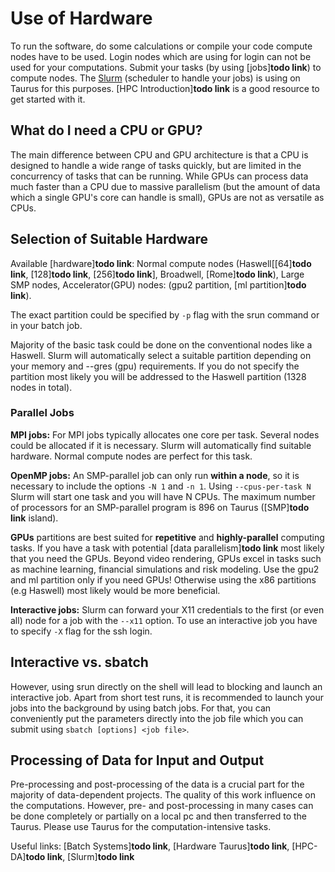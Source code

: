 # Use of Hardware

To run the software, do some calculations or compile your code compute nodes have to be used. Login
nodes which are using for login can not be used for your computations. Submit your tasks (by using
[jobs]**todo link**) to compute nodes. The [Slurm](slurm.md) (scheduler to handle your jobs) is
using on Taurus for this purposes. [HPC Introduction]**todo link** is a good resource to get started
with it.

## What do I need a CPU or GPU?

The main difference between CPU and GPU architecture is that a CPU is designed to handle a wide
range of tasks quickly, but are limited in the concurrency of tasks that can be running. While GPUs
can process data much faster than a CPU due to massive parallelism (but the amount of data which
a single GPU's core can handle is small), GPUs are not as versatile as CPUs.

## Selection of Suitable Hardware

Available [hardware]**todo link**: Normal compute nodes (Haswell[[64]**todo link**, [128]**todo link**,
[256]**todo link**], Broadwell, [Rome]**todo link**), Large SMP nodes, Accelerator(GPU) nodes: (gpu2
partition, [ml partition]**todo link**).

The exact partition could be specified by `-p` flag with the srun command or in your batch job.

Majority of the basic task could be done on the conventional nodes like a Haswell. Slurm will
automatically select a suitable partition depending on your memory and --gres (gpu) requirements. If
you do not specify the partition most likely you will be addressed to the Haswell partition (1328
nodes in total).

### Parallel Jobs

**MPI jobs:** For MPI jobs typically allocates one core per task. Several nodes could be allocated
if it is necessary. Slurm will automatically find suitable hardware. Normal compute nodes are
perfect for this task.

**OpenMP jobs:** An SMP-parallel job can only run **within a node**, so it is necessary to include the
options `-N 1` and `-n 1`. Using `--cpus-per-task N` Slurm will start one task and you will have N CPUs.
The maximum number of processors for an SMP-parallel program is 896 on Taurus ([SMP]**todo link** island).

**GPUs** partitions are best suited for **repetitive** and **highly-parallel** computing tasks. If
you have a task with potential [data parallelism]**todo link** most likely that you need the GPUs.
Beyond video rendering, GPUs excel in tasks such as machine learning, financial simulations and risk
modeling. Use the gpu2 and ml partition only if you need GPUs! Otherwise using the x86 partitions
(e.g Haswell) most likely would be more beneficial.

**Interactive jobs:** Slurm can forward your X11 credentials to the first (or even all) node for a job
with the `--x11` option. To use an interactive job you have to specify `-X` flag for the ssh login.

## Interactive vs. sbatch

However, using srun directly on the shell will lead to blocking and launch an interactive job. Apart
from short test runs, it is recommended to launch your jobs into the background by using batch jobs.
For that, you can conveniently put the parameters directly into the job file which you can submit
using `sbatch [options] <job file>`.

## Processing of Data for Input and Output

Pre-processing and post-processing of the data is a crucial part for the majority of data-dependent
projects. The quality of this work influence on the computations. However, pre- and post-processing
in many cases can be done completely or partially on a local pc and then transferred to the Taurus.
Please use Taurus for the computation-intensive tasks. 

Useful links: [Batch Systems]**todo link**, [Hardware Taurus]**todo link**, [HPC-DA]**todo link**,
[Slurm]**todo link**
